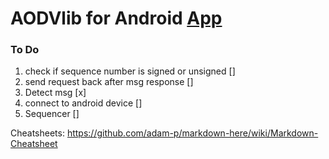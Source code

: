 # AODVlib for Android [App](https://github.com/But-Better/SimpleBluetoothTerminal)

### To Do
1. check if sequence number is signed or unsigned   []
2. send request back after msg response             []
3. Detect msg                                       [x]
4. connect to android device                        []
5. Sequencer                                        []



Cheatsheets:
https://github.com/adam-p/markdown-here/wiki/Markdown-Cheatsheet

